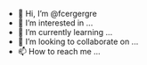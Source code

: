 - 👋 Hi, I’m @fcergergre
- 👀 I’m interested in ...
- 🌱 I’m currently learning ...
- 💞️ I’m looking to collaborate on ...
- 📫 How to reach me ...

<!---
fcergergre/fcergergre is a ✨ special ✨ repository because its `README.md` (this file) appears on your GitHub profile.
You can click the Preview link to take a look at your changes.
--->
